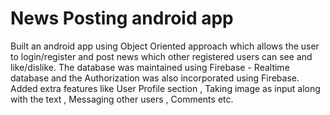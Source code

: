# News Posting android app

Built an android app using Object Oriented approach which allows the user to login/register and post news which other registered users can see and like/dislike.
The database was maintained using Firebase - Realtime database and the Authorization was also incorporated using Firebase.
Added extra features like User Profile section , Taking image as input along with the text , Messaging other users , Comments etc.
